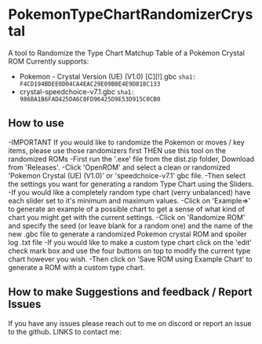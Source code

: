 # PokemonTypeChartRandomizerCrystal
A tool to Randomize the Type Chart Matchup Table of a Pokémon Crystal ROM
Currently supports:
- Pokemon - Crystal Version (UE) (V1.0) [C][!].gbc `sha1: F4CD194BDEE0D04CA4EAC29E09B8E4E9D818C133`
- crystal-speedchoice-v7.1.gbc `sha1: 986BA1B6FAD425DA6C0FD96425D9E53D915C0CB0`

## How to use

-IMPORTANT If you would like to randomize the Pokemon or moves / key items, please use those randomizers first THEN use this tool on the randomized ROMs
-First run the '.exe' file from the dist.zip folder, Download from 'Releases'.
-Click 'OpenROM' and select a clean or randomized 'Pokemon Crystal (UE) (V1.0)' or 'speedchoice-v7.1' gbc file.
-Then select the settings you want for generating a random Type Chart using the Sliders.
-If you would like a completely random type chart (verry unbalanced) have each slider set to it's minimum and maximum values.
-Click on 'Example=>' to generate an example of a possible chart to get a sense of what kind of chart you might get with the current settings.
-Click on 'Randomize ROM' and specify the seed (or leave blank for a random one) and the name of the new .gbc file to generate a randomized Pokemon crystal ROM and spoiler log .txt file
-If you would like to make a custom type chart click on the 'edit' check mark box and use the four buttons on top to modify the current type chart however you wish.
-Then click on 'Save ROM using Example Chart' to generate a ROM with a custom type chart.

## How to make Suggestions and feedback / Report Issues
If you have any issues please reach out to me on discord or report an issue to the github.
LINKS to contact me: 
